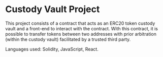 # Custody Vault Project

This project consists of a contract that acts as an ERC20 token custody vault and a front-end to interact with the contract. With this contract, it is possible to transfer tokens between two addresses with prior arbitration (within the custody vault) facilitated by a trusted third party.

Languages used: Solidity, JavaScript, React.